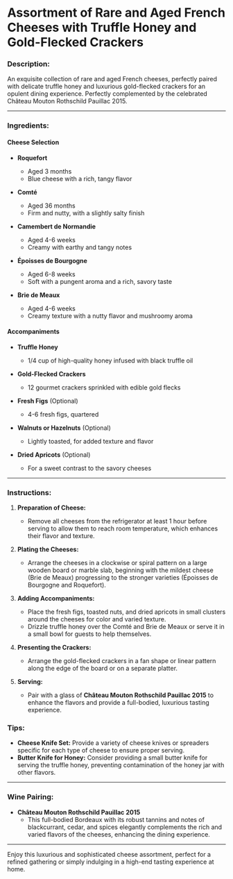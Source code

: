 # Assortment of Rare and Aged French Cheeses with Truffle Honey and Gold-Flecked Crackers

### Description:
An exquisite collection of rare and aged French cheeses, perfectly paired with delicate truffle honey and luxurious gold-flecked crackers for an opulent dining experience. Perfectly complemented by the celebrated Château Mouton Rothschild Pauillac 2015.

---

### Ingredients:

#### Cheese Selection
- **Roquefort**
  - Aged 3 months
  - Blue cheese with a rich, tangy flavor

- **Comté**
  - Aged 36 months
  - Firm and nutty, with a slightly salty finish

- **Camembert de Normandie**
  - Aged 4-6 weeks
  - Creamy with earthy and tangy notes

- **Époisses de Bourgogne**
  - Aged 6-8 weeks
  - Soft with a pungent aroma and a rich, savory taste

- **Brie de Meaux**
  - Aged 4-6 weeks
  - Creamy texture with a nutty flavor and mushroomy aroma

#### Accompaniments
- **Truffle Honey**
  - 1/4 cup of high-quality honey infused with black truffle oil

- **Gold-Flecked Crackers**
  - 12 gourmet crackers sprinkled with edible gold flecks

- **Fresh Figs** (Optional)
  - 4-6 fresh figs, quartered

- **Walnuts or Hazelnuts** (Optional)
  - Lightly toasted, for added texture and flavor

- **Dried Apricots** (Optional)
  - For a sweet contrast to the savory cheeses

---

### Instructions:

1. **Preparation of Cheese:**
   - Remove all cheeses from the refrigerator at least 1 hour before serving to allow them to reach room temperature, which enhances their flavor and texture.

2. **Plating the Cheeses:**
   - Arrange the cheeses in a clockwise or spiral pattern on a large wooden board or marble slab, beginning with the mildest cheese (Brie de Meaux) progressing to the stronger varieties (Époisses de Bourgogne and Roquefort).

3. **Adding Accompaniments:**
   - Place the fresh figs, toasted nuts, and dried apricots in small clusters around the cheeses for color and varied texture.
   - Drizzle truffle honey over the Comté and Brie de Meaux or serve it in a small bowl for guests to help themselves.

4. **Presenting the Crackers:**
   - Arrange the gold-flecked crackers in a fan shape or linear pattern along the edge of the board or on a separate platter.

5. **Serving:**
   - Pair with a glass of **Château Mouton Rothschild Pauillac 2015** to enhance the flavors and provide a full-bodied, luxurious tasting experience.

### Tips:
- **Cheese Knife Set:** Provide a variety of cheese knives or spreaders specific for each type of cheese to ensure proper serving.
- **Butter Knife for Honey:** Consider providing a small butter knife for serving the truffle honey, preventing contamination of the honey jar with other flavors.

---

### Wine Pairing:
- **Château Mouton Rothschild Pauillac 2015**
  - This full-bodied Bordeaux with its robust tannins and notes of blackcurrant, cedar, and spices elegantly complements the rich and varied flavors of the cheeses, enhancing the dining experience.

---

Enjoy this luxurious and sophisticated cheese assortment, perfect for a refined gathering or simply indulging in a high-end tasting experience at home.